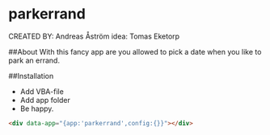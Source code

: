 #  parkerrand #

CREATED BY: Andreas Åström idea: Tomas Eketorp

##About
With this fancy app are you allowed to pick a date when you like to park an errand. 

##Installation
* Add VBA-file
* Add app folder
* Be happy.
```html
<div data-app="{app:'parkerrand',config:{}}"></div>
```